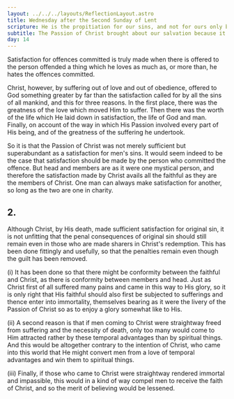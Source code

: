 ```yaml
---
layout: ../../../layouts/ReflectionLayout.astro
title: Wednesday after the Second Sunday of Lent
scripture: He is the propitiation for our sins, and not for ours only but also for those of the whole world.--I John ii. 2.
subtitle: The Passion of Christ brought about our salvation because it was an act of satisfaction
day: 14
---
```


Satisfaction for offences committed is truly made when there is offered to the person offended a thing which he loves as much as, or more than, he hates the offences committed.

Christ, however, by suffering out of love and out of obedience, offered to God something greater by far than the satisfaction called for by all the sins of all mankind, and this for three reasons. In the first place, there was the greatness of the love which moved Him to suffer. Then there was the worth of the life which He laid down in satisfaction, the life of God and man. Finally, on account of the way in which His Passion involved every part of His being, and of the greatness of the suffering he undertook.

So it is that the Passion of Christ was not merely sufficient but superabundant as a satisfaction for men's sins. It would seem indeed to be the case that satisfaction should be made by the person who committed the offence. But head and members are as it were one mystical person, and therefore the satisfaction made by Christ avails all the faithful as they are the members of Christ. One man can always make satisfaction for another, so long as the two are one in charity.

## 2.

Although Christ, by His death, made sufficient satisfaction for original sin, it is not unfitting that the penal consequences of original sin should still remain even in those who are made sharers in Christ's redemption. This has been done fittingly and usefully, so that the penalties remain even though the guilt has been removed.

(i) It has been done so that there might be conformity between the faithful and Christ, as there is conformity between members and head. Just as Christ first of all suffered many pains and came in this way to His glory, so it is only right that His faithful should also first be subjected to sufferings and thence enter into immortality, themselves bearing as it were the livery of the Passion of Christ so as to enjoy a glory somewhat like to His.

(ii) A second reason is that if men coming to Christ were straightway freed from suffering and the necessity of death, only too many would come to Him attracted rather by these temporal advantages than by spiritual things. And this would be altogether contrary to the intention of Christ, who came into this world that He might convert men from a love of temporal advantages and win them to spiritual things.

(iii) Finally, if those who came to Christ were straightway rendered immortal and impassible, this would in a kind of way compel men to receive the faith of Christ, and so the merit of believing would be lessened.
